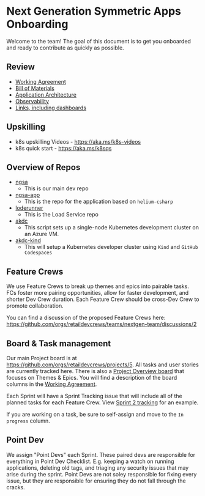 # Next Generation Symmetric Apps Onboarding

Welcome to the team! The goal of this document is to get you onboarded and ready to contribute as quickly as possible. 

## Review
- [Working Agreement](./WorkingAgreement.md)
- [Bill of Materials](./BoM.md)
- [Application Architecture](./ApplicationArch.md)
- [Observability](./Observability.md)
- [Links, including dashboards](https://github.com/orgs/retaildevcrews/teams/nextgen-team/discussions/3)

## Upskilling
- k8s upskilling Videos - https://aka.ms/k8s-videos
- k8s quick start - https://aka.ms/k8sqs

## Overview of Repos

- [ngsa](https://github.com/retaildevcrews/ngsa)
    - This is our main dev repo
- [ngsa-app](https://github.com/retaildevcrews/ngsa-app)
    - This is the repo for the application based on `helium-csharp`
- [loderunner](https://github.com/retaildevcrews/loderunner)
    - This is the Load Service repo
- [akdc](https://github.com/microsoft/kubernetes-developer-cluster-kubeadm)
    - This script sets up a single-node Kubernetes development cluster on an Azure VM. 
- [akdc-kind](https://github.com/retaildevcrews/akdc-kind)
    - This will setup a Kubernetes developer cluster using `Kind` and `GitHub Codespaces`

## Feature Crews

We use Feature Crews to break up themes and epics into pairable tasks. FCs foster more pairing opportunities, allow for faster development, and shorter Dev Crew duration. Each Feature Crew should be cross-Dev Crew to promote collaboration.

You can find a discussion of the proposed Feature Crews here: https://github.com/orgs/retaildevcrews/teams/nextgen-team/discussions/2

## Board & Task management

Our main Project board is at https://github.com/orgs/retaildevcrews/projects/5. All tasks and user stories are currently tracked here. There is also a [Project Overview board](https://github.com/orgs/retaildevcrews/projects/5) that focuses on Themes & Epics. You will find a description of the board columns in the [Working Agreement](./WorkingAgreement.md#backlogs-and-dashboards).

Each Sprint will have a Sprint Tracking issue that will include all of the planned tasks for each Feature Crew. View [Sprint 2 tracking](https://github.com/retaildevcrews/ngsa/issues/501) for an example.

If you are working on a task, be sure to self-assign and move to the `In progress` column.

## Point Dev

We assign "Point Devs" each Sprint. These paired devs are responsible for everything in Point Dev Checklist. E.g. keeping a watch on running applications, deleting old tags, and triaging any security issues that may arise during the sprint. Point Devs are not soley responsible for fixing every issue, but they are responsible for ensuring they do not fall through the cracks.

 
